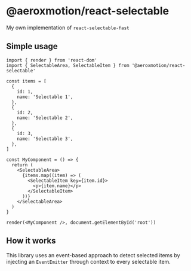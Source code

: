 # @aeroxmotion/react-selectable

My own implementation of `react-selectable-fast`

## Simple usage

```tsx
import { render } from 'react-dom'
import { SelectableArea, SelectableItem } from '@aeroxmotion/react-selectable'

const items = [
  {
    id: 1,
    name: 'Selectable 1',
  },
  {
    id: 2,
    name: 'Selectable 2',
  },
  {
    id: 3,
    name: 'Selectable 3',
  },
]

const MyComponent = () => {
  return (
    <SelectableArea>
      {items.map((item) => (
        <SelectableItem key={item.id}>
          <p>{item.name}</p>
        </SelectableItem>
      ))}
    </SelectableArea>
  )
}

render(<MyComponent />, document.getElementById('root'))
```

## How it works

This library uses an event-based approach to detect selected items by injecting an `EventEmitter` through context to every selectable item.
